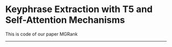 # Keyphrase Extraction with T5 and Self-Attention Mechanisms

This is code of our paper MGRank

---
